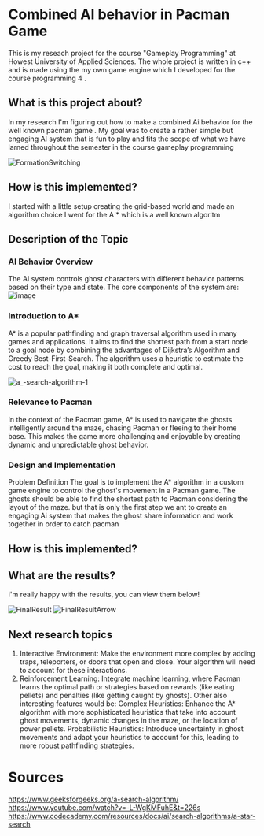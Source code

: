 
 # Combined AI behavior in Pacman Game
This is my reseach project for the course "Gameplay Programming" at Howest University of Applied Sciences.
The whole project is written in c++ and is made using the my own game engine which I developed for the course programming 4 . 
## What is this project about?
In my research I'm figuring out how to make a combined Ai behavior for the well known pacman game . 
My goal was to create a rather simple but engaging AI system that is fun to play and fits the scope of what we have
larned throughout the semester in the course gameplay programming 

![FormationSwitching](https://user-images.githubusercontent.com/114002276/211860516-a65eda0d-d20f-4483-99b8-906b2ac22f74.gif)

## How is this implemented?
I started with a little setup creating the grid-based world and made an algorithm choice I went for the A *  which is a well known algoritm
## Description of the Topic
###  AI Behavior Overview
The AI system controls ghost characters with different behavior patterns based on their type and state. The core components of the system are:
![image](https://github.com/user-attachments/assets/53c0b4d7-ba65-447d-bd25-10e5fd19b8f1)
 ### Introduction to A*
A* is a popular pathfinding and graph traversal algorithm used in many games and applications. It aims to find the shortest path from a start node to a goal node by combining the advantages of Dijkstra’s Algorithm and Greedy Best-First-Search. The algorithm uses a heuristic to estimate the cost to reach the goal, making it both complete and optimal.

![a_-search-algorithm-1](https://github.com/user-attachments/assets/7113c452-3157-490b-b493-59c3b6664fc6)


### Relevance to Pacman
In the context of the Pacman game, A* is used to navigate the ghosts intelligently around the maze, chasing Pacman or fleeing to their home base. This makes the game more challenging and enjoyable by creating dynamic and unpredictable ghost behavior.

### Design and Implementation
Problem Definition
The goal is to implement the A* algorithm in a custom game engine to control the ghost's movement in a Pacman game. The ghosts should be able to find the shortest path to Pacman considering the layout of the maze.
but that is only the first step we ant to create an engaging Ai system that makes the ghost share information and work together in order to catch pacman 
## How is this implemented?




## What are the results?
I'm really happy with the results, you can view them below!

![FinalResult](https://user-images.githubusercontent.com/114002276/211960929-d0a7d5a7-d0a8-4c7d-9967-1125ca6055a5.gif)
![FinalResultArrow](https://user-images.githubusercontent.com/114002276/211961935-77390449-14b0-4cda-86ac-f304d3d73a55.gif)

## Next research topics
1. Interactive Environment: Make the environment more complex by adding traps, teleporters, or doors that open and close. Your algorithm will need to account for these interactions.
2. Reinforcement Learning: Integrate machine learning, where Pacman learns the optimal path or strategies based on rewards (like eating pellets) and penalties (like getting caught by ghosts).
Other also interesting features would be:
Complex Heuristics: Enhance the A* algorithm with more sophisticated heuristics that take into account ghost movements, dynamic changes in the maze, or the location of power pellets.
Probabilistic Heuristics: Introduce uncertainty in ghost movements and adapt your heuristics to account for this, leading to more robust pathfinding strategies.

# Sources
https://www.geeksforgeeks.org/a-search-algorithm/
https://www.youtube.com/watch?v=-L-WgKMFuhE&t=226s
https://www.codecademy.com/resources/docs/ai/search-algorithms/a-star-search
